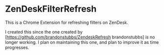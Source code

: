 # ZenDeskFilterRefresh
This is a Chrome Extension for refreshing filters on ZenDesk.

I created this since the one created by [https://github.com/brandonstubbs/ZendeskRefresh brandonstubbs] is no longer working.
I plan on maintaining this one, and plan to improve it as time progresses.
